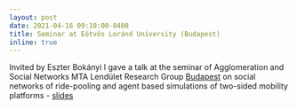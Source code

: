 ```yaml
---
layout: post
date: 2021-04-16 09:10:00-0400
title: Seminar at Eötvös Loránd University (Budapest)
inline: true
---
```


Invited by Eszter Bokányi I gave a talk at the seminar of Agglomeration and Social Networks MTA Lendület Research Group [Budapest](https://anet.krtk.mta.hu/) on social networks of ride-pooling and agent based simulations of two-sided mobility platforms - [slides](/./assets/pdf/budapest.pdf)

